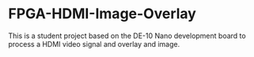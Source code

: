 # FPGA-HDMI-Image-Overlay
This is a student project based on the DE-10 Nano development board to process a HDMI video signal and overlay and image.
